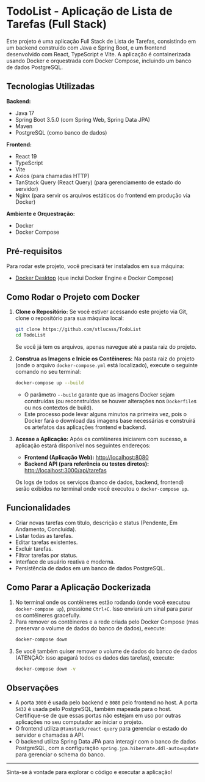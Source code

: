# TodoList - Aplicação de Lista de Tarefas (Full Stack)

Este projeto é uma aplicação Full Stack de Lista de Tarefas, consistindo em um backend construído com Java e Spring Boot, e um frontend desenvolvido com React, TypeScript e Vite. A aplicação é containerizada usando Docker e orquestrada com Docker Compose, incluindo um banco de dados PostgreSQL.

## Tecnologias Utilizadas

**Backend:**
* Java 17
* Spring Boot 3.5.0 (com Spring Web, Spring Data JPA)
* Maven
* PostgreSQL (como banco de dados)

**Frontend:**
* React 19
* TypeScript
* Vite
* Axios (para chamadas HTTP)
* TanStack Query (React Query) (para gerenciamento de estado do servidor)
* Nginx (para servir os arquivos estáticos do frontend em produção via Docker)

**Ambiente e Orquestração:**
* Docker
* Docker Compose

## Pré-requisitos

Para rodar este projeto, você precisará ter instalados em sua máquina:
* [Docker Desktop](https://www.docker.com/products/docker-desktop/) (que inclui Docker Engine e Docker Compose)

## Como Rodar o Projeto com Docker

1.  **Clone o Repositório:**
    Se você estiver acessando este projeto via Git, clone o repositório para sua máquina local:
    ```bash
    git clone https://github.com/stlucass/TodoList
    cd TodoList
    ```
    Se você já tem os arquivos, apenas navegue até a pasta raiz do projeto.

2.  **Construa as Imagens e Inicie os Contêineres:**
    Na pasta raiz do projeto (onde o arquivo `docker-compose.yml` está localizado), execute o seguinte comando no seu terminal:
    ```bash
    docker-compose up --build
    ```
    * O parâmetro `--build` garante que as imagens Docker sejam construídas (ou reconstruídas se houver alterações nos `Dockerfile`s ou nos contextos de build).
    * Este processo pode levar alguns minutos na primeira vez, pois o Docker fará o download das imagens base necessárias e construirá os artefatos das aplicações frontend e backend.

3.  **Acesse a Aplicação:**
    Após os contêineres iniciarem com sucesso, a aplicação estará disponível nos seguintes endereços:
    * **Frontend (Aplicação Web):** [http://localhost:8080](http://localhost:8080)
    * **Backend API (para referência ou testes diretos):** [http://localhost:3000/api/tarefas](http://localhost:3000/api/tarefas)

    Os logs de todos os serviços (banco de dados, backend, frontend) serão exibidos no terminal onde você executou o `docker-compose up`.

## Funcionalidades

* Criar novas tarefas com título, descrição e status (Pendente, Em Andamento, Concluída).
* Listar todas as tarefas.
* Editar tarefas existentes.
* Excluir tarefas.
* Filtrar tarefas por status.
* Interface de usuário reativa e moderna.
* Persistência de dados em um banco de dados PostgreSQL.

## Como Parar a Aplicação Dockerizada

1.  No terminal onde os contêineres estão rodando (onde você executou `docker-compose up`), pressione `Ctrl+C`. Isso enviará um sinal para parar os contêineres gracefully.
2.  Para remover os contêineres e a rede criada pelo Docker Compose (mas preservar o volume de dados do banco de dados), execute:
    ```bash
    docker-compose down
    ```
3.  Se você também quiser remover o volume de dados do banco de dados (ATENÇÃO: isso apagará todos os dados das tarefas), execute:
    ```bash
    docker-compose down -v
    ```

## Observações

* A porta `3000` é usada pelo backend e `8080` pelo frontend no host. A porta `5432` é usada pelo PostgreSQL, também mapeada para o host. Certifique-se de que essas portas não estejam em uso por outras aplicações no seu computador ao iniciar o projeto.
* O frontend utiliza `@tanstack/react-query` para gerenciar o estado do servidor e chamadas à API.
* O backend utiliza Spring Data JPA para interagir com o banco de dados PostgreSQL, com a configuração `spring.jpa.hibernate.ddl-auto=update` para gerenciar o schema do banco.

---

Sinta-se à vontade para explorar o código e executar a aplicação!
